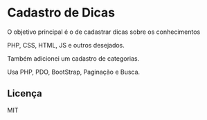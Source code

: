 # Cadastro de Dicas

O objetivo principal é o de cadastrar dicas sobre os conhecimentos

PHP, CSS, HTML, JS e outros desejados.

Também adicionei um cadastro de categorias.

Usa PHP, PDO, BootStrap, Paginação e Busca.

## Licença

MIT

